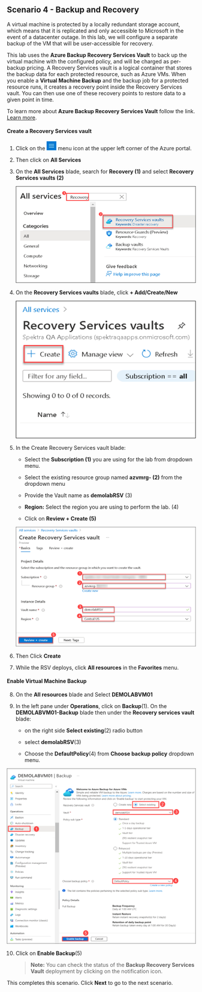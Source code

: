 ﻿## **Scenario 4 - Backup and Recovery**
A virtual machine is protected by a locally redundant storage account, which means that it is replicated and only accessible to Microsoft in the event of a datacenter outage. In this lab, we will configure a separate backup of the VM that will be user-accessible for recovery.

This lab uses the **Azure Backup Recovery Services Vault** to back up the virtual machine with the configured policy, and will be charged as per-backup pricing. A Recovery Services vault is a logical container that stores the backup data for each protected resource, such as Azure VMs. When you enable a **Virtual Machine Backup** and the backup job for a protected resource runs, it creates a recovery point inside the Recovery Services vault. You can then use one of these recovery points to restore data to a given point in time.

 To learn more about **Azure Backup Recovery Services Vault** follow the link. [Learn more](https://docs.microsoft.com/en-us/azure/backup/backup-azure-arm-vms). 

#### **Create a Recovery Services vault**

 1. Click on the ![Azure Menu](images/Hamburger.jpg) menu icon at the upper left corner of the Azure portal.
 
 2. Then click on **All Services** 
 
 3. On the **All Services** blade, search for <copy>**Recovery (1)**</copy> and select **Recovery Services vaults (2)**

    ![All services Recovery Service vaults](images/scene4-s3.png)
 
 4. On the **Recovery Services vaults** blade, click **+ Add/Create/New**

    ![All services Recovery Service vaults create](images/create-recovery.png)
 
 5. In the Create Recovery Services vault blade:
 
     - Select the **Subscription (1)** you are using for the lab from dropdown menu.
 
     - Select the existing resource group named **azvmrg-<inject key="Deployment ID" enableCopy="false"/> (2)** from the dropdown menu
 
     - Provide the Vault name as <copy>**demolabRSV**</copy> (3)
 
     - **Region:** Select the region you are using to perform the lab. (4)
 
     - Click on **Review + Create (5)**
  
     ![All services Recovery Service vaults review create](images/scene4-s5.png)

6. Then Click **Create**

7. While the RSV deploys, click **All resources** in the **Favorites** menu.

#### **Enable Virtual Machine Backup**

8. On the **All resources** blade and Select **DEMOLABVM01**

9. In the left pane under **Operations**, click on **Backup**(1). On the **DEMOLABVM01-Backup** blade then under the **Recovery services vault** blade:

    - on the right side **Select existing**(2) radio button 

    - select <copy>**demolabRSV**</copy>(3)

    - Choose the **DefaultPolicy**(4) from **Choose backup policy** dropdown menu.
    
  ![All services Recovery Service vaults backup](images/compute-07.png)

10. Click on **Enable Backup**(5)

    > **Note:** You can check the status of the **Backup Recovery Services Vault** deployment by clicking on the notification icon. 
    
This completes this scenario. Click **Next** to go to the next scenario.
